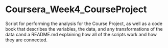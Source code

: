 # Coursera_Week4_CourseProject
Script for performing the analysis for the Course Project, as well as a code book that describes the variables, the data, and any transformations of the data cand a README.md explaining how all of the scripts work and how they are connected.
